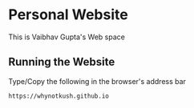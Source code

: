# Personal Website 

This is Vaibhav Gupta's Web space

## Running the Website

Type/Copy the following in the browser's address bar
```bash
https://whynotkush.github.io
```
